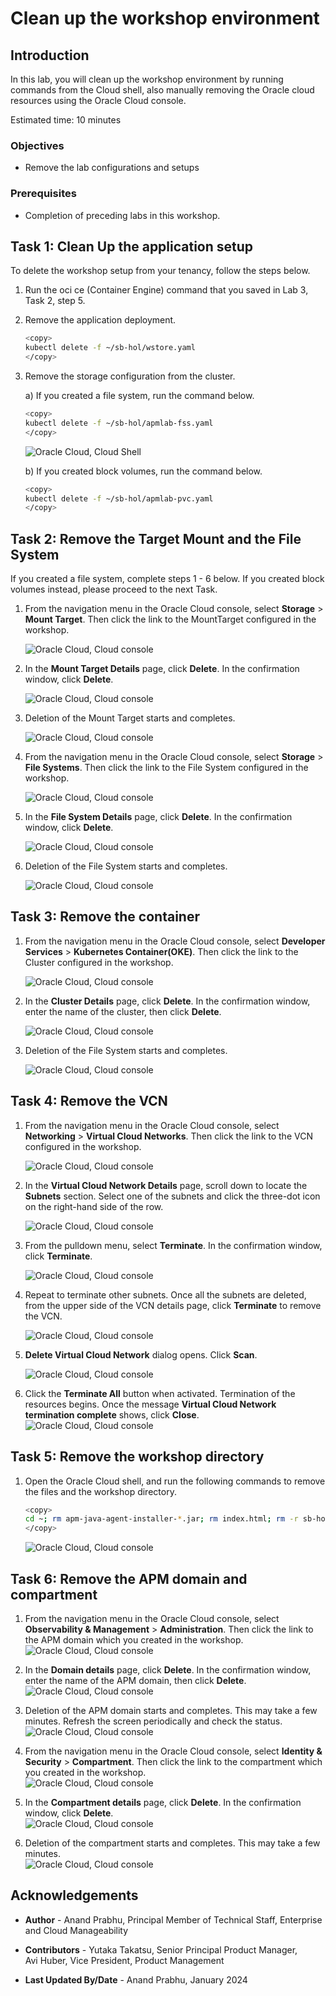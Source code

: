 # Clean up the workshop environment

## Introduction

In this lab, you will clean up the workshop environment by running commands from the Cloud shell, also manually removing the Oracle cloud resources using the Oracle Cloud console.

Estimated time: 10 minutes

### Objectives

* Remove the lab configurations and setups

### Prerequisites

* Completion of preceding labs in this workshop.

## Task 1: Clean Up the application setup

To delete the workshop setup from your tenancy, follow the steps below.

1. Run the oci ce (Container Engine) command that you saved in Lab 3, Task 2, step 5.

2. Remove the application deployment.

    ``` bash
    <copy>
    kubectl delete -f ~/sb-hol/wstore.yaml
    </copy>
    ```

3. Remove the storage configuration from the cluster.

    a) If you created a file system, run the command below.
    ``` bash
    <copy>
    kubectl delete -f ~/sb-hol/apmlab-fss.yaml
    </copy>
    ```
    ![Oracle Cloud, Cloud Shell](images/4-1-cleanup.png " ")

    b) If you created block volumes, run the command below.

    ``` bash
    <copy>
    kubectl delete -f ~/sb-hol/apmlab-pvc.yaml
    </copy>
    ```


## Task 2: Remove the Target Mount and the File System

If you created a file system, complete steps 1 - 6 below. If you created block volumes instead, please proceed to the next Task.

1. From the navigation menu in the Oracle Cloud console, select **Storage** > **Mount Target**.
   Then click the link to the MountTarget configured in the workshop.

    ![Oracle Cloud, Cloud console](images/4-2-cleanup.png " ")

2. In the **Mount Target Details** page, click **Delete**. In the confirmation window, click **Delete**.

    ![Oracle Cloud, Cloud console](images/4-3-cleanup.png " ")    

3. Deletion of the Mount Target starts and completes.

    ![Oracle Cloud, Cloud console](images/4-4-cleanup.png " ")    

4. From the navigation menu in the Oracle Cloud console, select **Storage** > **File Systems**. Then click the link to the File System configured in the workshop.

    ![Oracle Cloud, Cloud console](images/4-5-cleanup.png " ")       

5. In the **File System Details** page, click **Delete**. In the confirmation window, click **Delete**.

    ![Oracle Cloud, Cloud console](images/4-6-cleanup.png " ")    

6. Deletion of the File System starts and completes.

    ![Oracle Cloud, Cloud console](images/4-7-cleanup.png " ")    




## Task 3: Remove the container

1. From the navigation menu in the Oracle Cloud console, select **Developer Services** > **Kubernetes Container(OKE)**. Then click the link to the Cluster configured in the workshop.

    ![Oracle Cloud, Cloud console](images/4-8-cleanup.png " ")       

2. In the **Cluster Details** page, click **Delete**. In the confirmation window, enter the name of the cluster, then click **Delete**.

    ![Oracle Cloud, Cloud console](images/4-9-cleanup.png " ")    

3. Deletion of the File System starts and completes.

    ![Oracle Cloud, Cloud console](images/4-10-cleanup.png " ")  

## Task 4: Remove the VCN

1. From the navigation menu in the Oracle Cloud console, select **Networking** > **Virtual Cloud Networks**. Then click the link to the VCN configured in the workshop.

    ![Oracle Cloud, Cloud console](images/4-11-cleanup.png " ")       

2. In the **Virtual Cloud Network Details** page, scroll down to locate the **Subnets** section. Select one of the subnets and click the three-dot icon on the right-hand side of the row.

    ![Oracle Cloud, Cloud console](images/4-12-cleanup.png " ")    

3. From the pulldown menu, select **Terminate**. In the confirmation window, click **Terminate**.

    ![Oracle Cloud, Cloud console](images/4-13-cleanup.png " ")      

4. Repeat to terminate other subnets. Once all the subnets are deleted, from the upper side of the VCN details page, click **Terminate** to remove the VCN.

    ![Oracle Cloud, Cloud console](images/4-14-cleanup.png " ")    

5. **Delete Virtual Cloud Network** dialog opens. Click **Scan**.


    ![Oracle Cloud, Cloud console](images/4-14-2-cleanup.png " ")    



6. Click the **Terminate All** button when activated. Termination of the resources begins. Once the message **Virtual Cloud Network termination complete** shows, click **Close**.
    ![Oracle Cloud, Cloud console](images/4-15-cleanup.png " ")    

## Task 5: Remove the workshop directory

1. Open the Oracle Cloud shell, and run the following commands to remove the files and the workshop directory.

    ``` bash
    <copy>
    cd ~; rm apm-java-agent-installer-*.jar; rm index.html; rm -r sb-hol;rm sb-hol.zip
    </copy>
    ```
   ![Oracle Cloud, Cloud console](images/4-16-cleanup.png " ")   

## Task 6: Remove the APM domain and compartment

   1. From the navigation menu in the Oracle Cloud console, select **Observability & Management** > **Administration**. Then click the link to the APM domain which you created in the workshop.
      ![Oracle Cloud, Cloud console](images/6-1-cleanup.png " ")

   2. In the **Domain details** page, click **Delete**. In the confirmation window, enter the name of the APM domain, then click **Delete**.   
      ![Oracle Cloud, Cloud console](images/6-2-cleanup.png " ")

   3. Deletion of the APM domain starts and completes. This may take a few minutes. Refresh the screen periodically and check the status.
      ![Oracle Cloud, Cloud console](images/6-3-cleanup.png " ")

   4. From the navigation menu in the Oracle Cloud console, select **Identity & Security** > **Compartment**. Then click the link to the compartment which you created in the workshop.  
      ![Oracle Cloud, Cloud console](images/6-4-cleanup.png " ")   

   5. In the **Compartment details** page, click **Delete**. In the confirmation window, click **Delete**.  
      ![Oracle Cloud, Cloud console](images/6-5-cleanup.png " ")

   6. Deletion of the compartment starts and completes. This may take a few minutes.   
      ![Oracle Cloud, Cloud console](images/6-6-cleanup.png " ")   



## Acknowledgements

* **Author** - Anand Prabhu, Principal Member of Technical Staff, Enterprise and Cloud Manageability
- **Contributors** -
Yutaka Takatsu, Senior Principal Product Manager,  
Avi Huber, Vice President, Product Management
* **Last Updated By/Date** - Anand Prabhu, January 2024
